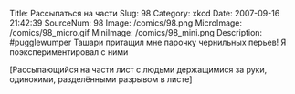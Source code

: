 Title: Рассыпаться на части 
Slug: 98 
Category: xkcd 
Date: 2007-09-16 21:42:39 
SourceNum: 98 
Image: /comics/98.png 
MicroImage: /comics/98_micro.gif 
MiniImage: /comics/98_mini.png 
Description: #pugglewumper Ташари притащил мне парочку чернильных перьев! Я поэкспериментировал с ними 

[Рассыпающийся на части лист с людьми держащимися за руки, одинокими, разделёнными разрывом в листе]